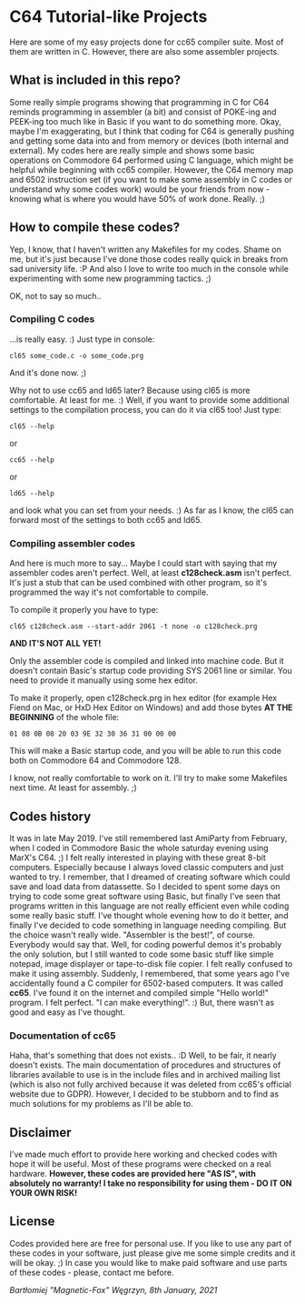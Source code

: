 # C64 Tutorial-like Projects

Here are some of my easy projects done for cc65 compiler suite.
Most of them are written in C. However, there are also some assembler projects.

## What is included in this repo?

Some really simple programs showing that programming in C for C64 reminds programming in assembler (a bit) and consist of POKE-ing and PEEK-ing too much like in Basic if you want to do something more.
Okay, maybe I'm exaggerating, but I think that coding for C64 is generally pushing and getting some data into and from memory or devices (both internal and external).
My codes here are really simple and shows some basic operations on Commodore 64 performed using C language, which might be helpful while beginning with cc65 compiler.
However, the C64 memory map and 6502 instruction set (if you want to make some assembly in C codes or understand why some codes work) would be your friends from now - knowing what is where you would have 50% of work done. Really. ;)

## How to compile these codes?

Yep, I know, that I haven't written any Makefiles for my codes. Shame on me, but it's just because I've done those codes really quick in breaks from sad university life. :P
And also I love to write too much in the console while experimenting with some new programming tactics. ;)

OK, not to say so much..

### Compiling C codes

...is really easy. :) Just type in console:
```
cl65 some_code.c -o some_code.prg
```
And it's done now. ;)

Why not to use cc65 and ld65 later? Because using cl65 is more comfortable. At least for me. :) Well, if you want to provide some additional settings to the compilation process, you can do it via cl65 too!
Just type:
```
cl65 --help
```
or
```
cc65 --help
```
or
```
ld65 --help
```
and look what you can set from your needs. :) As far as I know, the cl65 can forward most of the settings to both cc65 and ld65.

### Compiling assembler codes

And here is much more to say...
Maybe I could start with saying that my assembler codes aren't perfect. Well, at least **c128check.asm** isn't perfect. It's just a stub that can be used combined with other program, so it's programmed the way it's not comfortable to compile.

To compile it properly you have to type:
```
cl65 c128check.asm --start-addr 2061 -t none -o c128check.prg
```
**AND IT'S NOT ALL YET!**

Only the assembler code is compiled and linked into machine code. But it doesn't contain Basic's startup code providing SYS 2061 line or similar. You need to provide it manually using some hex editor.

To make it properly, open c128check.prg in hex editor (for example Hex Fiend on Mac, or HxD Hex Editor on Windows) and add those bytes **AT THE BEGINNING** of the whole file:
```
01 08 0B 08 20 03 9E 32 30 36 31 00 00 00
```
This will make a Basic startup code, and you will be able to run this code both on Commodore 64 and Commodore 128.

I know, not really comfortable to work on it. I'll try to make some Makefiles next time. At least for assembly. ;)

## Codes history

It was in late May 2019. I've still remembered last AmiParty from February, when I coded in Commodore Basic the whole saturday evening using MarX's C64. ;)
I felt really interested in playing with these great 8-bit computers. Especially because I always loved classic computers and just wanted to try. I remember, that I dreamed of creating software which could save and load data from datassette.
So I decided to spent some days on trying to code some great software using Basic, but finally I've seen that programs written in this language are not really efficient even while coding some really basic stuff.
I've thought whole evening how to do it better, and finally I've decided to code something in language needing compiling. But the choice wasn't really wide. "Assembler is the best!", of course. Everybody would say that.
Well, for coding powerful demos it's probably the only solution, but I still wanted to code some basic stuff like simple notepad, image displayer or tape-to-disk file copier. I felt really confused to make it using assembly.
Suddenly, I remembered, that some years ago I've accidentally found a C compiler for 6502-based computers. It was called **cc65**. I've found it on the internet and compiled simple "Hello world!" program.
I felt perfect. "I can make everything!". :) But, there wasn't as good and easy as I've thought.

### Documentation of cc65

Haha, that's something that does not exists.. :D
Well, to be fair, it nearly doesn't exists. The main documentation of procedures and structures of libraries available to use is in the include files and in archived mailing list (which is also not fully archived because it was deleted from cc65's official website due to GDPR).
However, I decided to be stubborn and to find as much solutions for my problems as I'll be able to.

## Disclaimer

I've made much effort to provide here working and checked codes with hope it will be useful. Most of these programs were checked on a real hardware.
**However, these codes are provided here "AS IS", with absolutely no warranty! I take no responsibility for using them - DO IT ON YOUR OWN RISK!**

## License

Codes provided here are free for personal use.
If you like to use any part of these codes in your software, just please give me some simple credits and it will be okay. ;)
In case you would like to make paid software and use parts of these codes - please, contact me before.

*Bartłomiej "Magnetic-Fox" Węgrzyn,
8th January, 2021*
